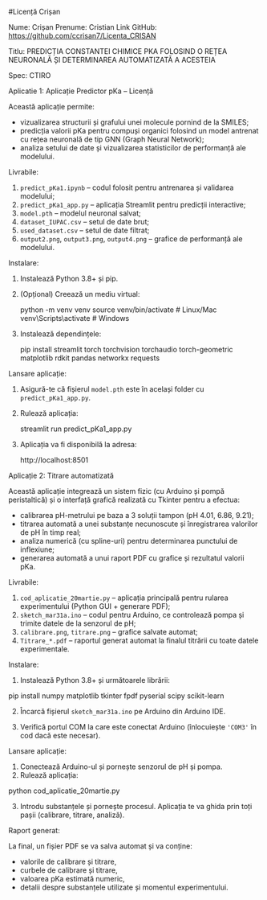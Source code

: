 #Licență Crișan

Nume: Crișan
Prenume: Cristian
Link GitHub: https://github.com/ccrisan7/Licenta_CRISAN

Titlu: PREDICȚIA CONSTANTEI CHIMICE PKA FOLOSIND O REȚEA NEURONALĂ ȘI DETERMINAREA AUTOMATIZATĂ A ACESTEIA

Spec: CTIRO

Aplicatie 1: Aplicație Predictor pKa – Licență

Această aplicație permite:
- vizualizarea structurii și grafului unei molecule pornind de la SMILES;
- predicția valorii pKa pentru compuși organici folosind un model antrenat cu rețea neuronală de tip GNN (Graph Neural Network);
- analiza setului de date și vizualizarea statisticilor de performanță ale modelului.

Livrabile:

1. `predict_pKa1.ipynb` – codul folosit pentru antrenarea și validarea modelului;
2. `predict_pKa1_app.py` – aplicația Streamlit pentru predicții interactive;
3. `model.pth` – modelul neuronal salvat;
4. `dataset_IUPAC.csv` – setul de date brut;
5. `used_dataset.csv` – setul de date filtrat;
6. `output2.png`, `output3.png`, `output4.png` – grafice de performanță ale modelului.

Instalare:

1. Instalează Python 3.8+ și pip.
2. (Opțional) Creează un mediu virtual:

   python -m venv venv
   source venv/bin/activate  # Linux/Mac
   venv\Scripts\activate   # Windows

3. Instalează dependințele:

   pip install streamlit torch torchvision torchaudio torch-geometric matplotlib rdkit pandas networkx requests

Lansare aplicație:

1. Asigură-te că fișierul `model.pth` este în același folder cu `predict_pKa1_app.py`.
2. Rulează aplicația:

   streamlit run predict_pKa1_app.py

3. Aplicația va fi disponibilă la adresa:

   http://localhost:8501



Aplicație 2: Titrare automatizată

Această aplicație integrează un sistem fizic (cu Arduino și pompă peristaltică) și o interfață grafică realizată cu Tkinter pentru a efectua:
- calibrarea pH-metrului pe baza a 3 soluții tampon (pH 4.01, 6.86, 9.21);
- titrarea automată a unei substanțe necunoscute și înregistrarea valorilor de pH în timp real;
- analiza numerică (cu spline-uri) pentru determinarea punctului de inflexiune;
- generarea automată a unui raport PDF cu grafice și rezultatul valorii pKa.

Livrabile:

1. `cod_aplicatie_20martie.py` – aplicația principală pentru rularea experimentului (Python GUI + generare PDF);
2. `sketch_mar31a.ino` – codul pentru Arduino, ce controlează pompa și trimite datele de la senzorul de pH;
3. `calibrare.png`, `titrare.png` – grafice salvate automat;
4. `Titrare_*.pdf` – raportul generat automat la finalul titrării cu toate datele experimentale.

Instalare:

1. Instalează Python 3.8+ și următoarele librării:

pip install numpy matplotlib tkinter fpdf pyserial scipy scikit-learn

2. Încarcă fișierul `sketch_mar31a.ino` pe Arduino din Arduino IDE.

3. Verifică portul COM la care este conectat Arduino (înlocuiește `'COM3'` în cod dacă este necesar).

Lansare aplicație:

1. Conectează Arduino-ul și pornește senzorul de pH și pompa.
2. Rulează aplicația:

python cod_aplicatie_20martie.py

3. Introdu substanțele și pornește procesul. Aplicația te va ghida prin toți pașii (calibrare, titrare, analiză).

Raport generat:

La final, un fișier PDF se va salva automat și va conține:
- valorile de calibrare și titrare,
- curbele de calibrare și titrare,
- valoarea pKa estimată numeric,
- detalii despre substanțele utilizate și momentul experimentului.
